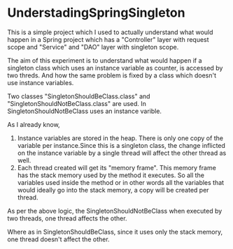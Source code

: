 UnderstadingSpringSingleton
===========================

This is a simple project which I used to actually understand what would happen in a Spring project which has a "Controller" layer 
with request scope and "Service" and "DAO" layer with singleton scope.

The aim of this experiment is to understand what would happen if a singleton class which uses an instance variable as counter, is accessed 
by two threds.
And how the same problem is fixed by a class which doesn't use instance variables.

Two classes "SingletonShouldBeClass.class" and "SingletonShouldNotBeClass.class" are used.
In SingletonShouldNotBeClass uses an instance varible. 

As I already know, 
1) Instance variables are stored in the heap. There is only one copy of the variable per instance.Since this is a singleton 
class, the change inflicted on the instance variable by a single thread will affect the other thread as well.
2) Each thread created will get its "memory frame". This memory frame has the stack memory used by the method it executes.
So all the variables used inside the method or in other words all the variables that would ideally go into the stack memory,
a copy will be created per thread.

As per the above logic, the SingletonShouldNotBeClass when executed by two threads, one thread affects the other.

Where as in SingletonShouldBeClass, since it uses only the stack memory, one thread doesn't affect the other.
